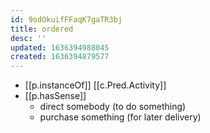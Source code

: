 ```yaml
---
id: 9odOkuifFFaqK7gaTR3bj
title: ordered
desc: ''
updated: 1636394988045
created: 1636394879577
---
```





- [[p.instanceOf]] [[c.Pred.Activity]]
- [[p.hasSense]]
  - direct somebody (to do something)
  - purchase something (for later delivery)
